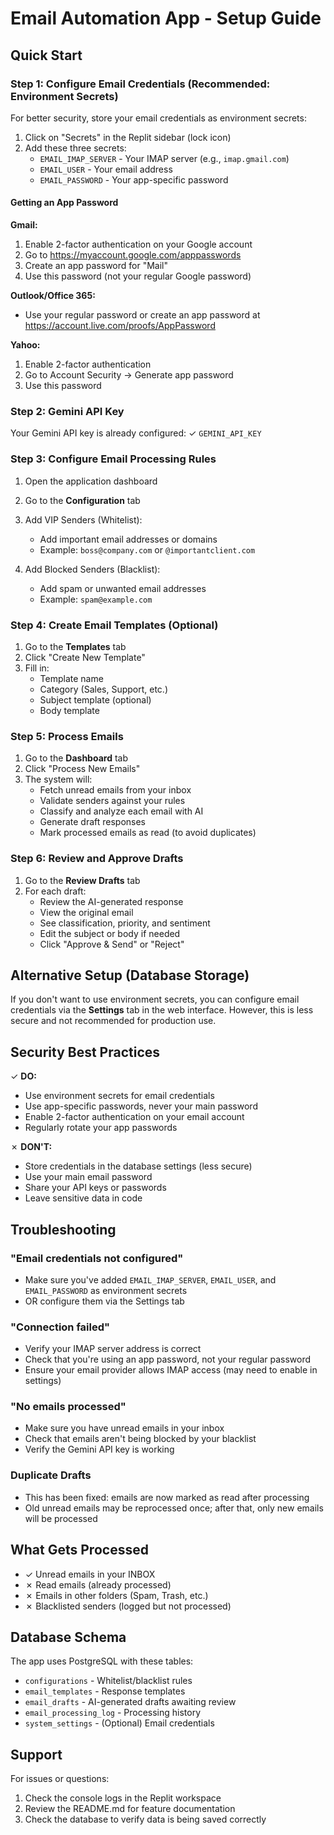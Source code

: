 # Email Automation App - Setup Guide

## Quick Start

### Step 1: Configure Email Credentials (Recommended: Environment Secrets)

For better security, store your email credentials as environment secrets:

1. Click on "Secrets" in the Replit sidebar (lock icon)
2. Add these three secrets:
   - `EMAIL_IMAP_SERVER` - Your IMAP server (e.g., `imap.gmail.com`)
   - `EMAIL_USER` - Your email address
   - `EMAIL_PASSWORD` - Your app-specific password

#### Getting an App Password

**Gmail:**
1. Enable 2-factor authentication on your Google account
2. Go to https://myaccount.google.com/apppasswords
3. Create an app password for "Mail"
4. Use this password (not your regular Google password)

**Outlook/Office 365:**
- Use your regular password or create an app password at https://account.live.com/proofs/AppPassword

**Yahoo:**
1. Enable 2-factor authentication
2. Go to Account Security → Generate app password
3. Use this password

### Step 2: Gemini API Key

Your Gemini API key is already configured: ✓ `GEMINI_API_KEY`

### Step 3: Configure Email Processing Rules

1. Open the application dashboard
2. Go to the **Configuration** tab
3. Add VIP Senders (Whitelist):
   - Add important email addresses or domains
   - Example: `boss@company.com` or `@importantclient.com`

4. Add Blocked Senders (Blacklist):
   - Add spam or unwanted email addresses
   - Example: `spam@example.com`

### Step 4: Create Email Templates (Optional)

1. Go to the **Templates** tab
2. Click "Create New Template"
3. Fill in:
   - Template name
   - Category (Sales, Support, etc.)
   - Subject template (optional)
   - Body template

### Step 5: Process Emails

1. Go to the **Dashboard** tab
2. Click "Process New Emails"
3. The system will:
   - Fetch unread emails from your inbox
   - Validate senders against your rules
   - Classify and analyze each email with AI
   - Generate draft responses
   - Mark processed emails as read (to avoid duplicates)

### Step 6: Review and Approve Drafts

1. Go to the **Review Drafts** tab
2. For each draft:
   - Review the AI-generated response
   - View the original email
   - See classification, priority, and sentiment
   - Edit the subject or body if needed
   - Click "Approve & Send" or "Reject"

## Alternative Setup (Database Storage)

If you don't want to use environment secrets, you can configure email credentials via the **Settings** tab in the web interface. However, this is less secure and not recommended for production use.

## Security Best Practices

✓ **DO:**
- Use environment secrets for email credentials
- Use app-specific passwords, never your main password
- Enable 2-factor authentication on your email account
- Regularly rotate your app passwords

✗ **DON'T:**
- Store credentials in the database settings (less secure)
- Use your main email password
- Share your API keys or passwords
- Leave sensitive data in code

## Troubleshooting

### "Email credentials not configured"
- Make sure you've added `EMAIL_IMAP_SERVER`, `EMAIL_USER`, and `EMAIL_PASSWORD` as environment secrets
- OR configure them via the Settings tab

### "Connection failed"
- Verify your IMAP server address is correct
- Check that you're using an app password, not your regular password
- Ensure your email provider allows IMAP access (may need to enable in settings)

### "No emails processed"
- Make sure you have unread emails in your inbox
- Check that emails aren't being blocked by your blacklist
- Verify the Gemini API key is working

### Duplicate Drafts
- This has been fixed: emails are now marked as read after processing
- Old unread emails may be reprocessed once; after that, only new emails will be processed

## What Gets Processed

- ✓ Unread emails in your INBOX
- ✗ Read emails (already processed)
- ✗ Emails in other folders (Spam, Trash, etc.)
- ✗ Blacklisted senders (logged but not processed)

## Database Schema

The app uses PostgreSQL with these tables:
- `configurations` - Whitelist/blacklist rules
- `email_templates` - Response templates
- `email_drafts` - AI-generated drafts awaiting review
- `email_processing_log` - Processing history
- `system_settings` - (Optional) Email credentials

## Support

For issues or questions:
1. Check the console logs in the Replit workspace
2. Review the README.md for feature documentation
3. Check the database to verify data is being saved correctly

